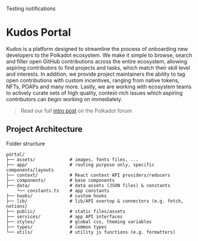 Testing notifications

# Kudos Portal

Kudos is a platform designed to streamline the process of onboarding new developers to the Polkadot ecosystem. We make it simple to browse, search and filter open GitHub contributions across the entire ecosystem, allowing aspiring contributors to find projects and tasks, which match their skill level and interests. In addition, we provide project maintainers the ability to tag open contributions with custom incentives, ranging from native tokens, NFTs, POAPs and many more. Lastly, we are working with ecosystem teams to actively curate sets of high quality, context-rich issues which aspiring contributors can begin working on immediately.

> Read our full [intro post](https://forum.polkadot.network/t/kudos-unlocking-the-full-potential-of-polkadots-developer-community/6346) on the Polkadot forum

## Project Architecture

Folder structure

```
portal/
├── assets/             # images, fonts files, ...
├── app/                # routing purpose only, specific components/layouts
├── context/            # React context API providers/reducers
├── components/         # base components
├── data/               # data assets (JSON files) & constants
    └── constants.ts    # app constants
├── hooks/              # custom hooks
├── lib/                # lib/API overtop & connectors (e.g. fetch, notions)
├── public/             # static files/assets
├── services/           # app API interfaces
├── styles/             # global css, theming variables
├── types/              # common types
└── utils/              # utility js functions (e.g. formatters)
```
